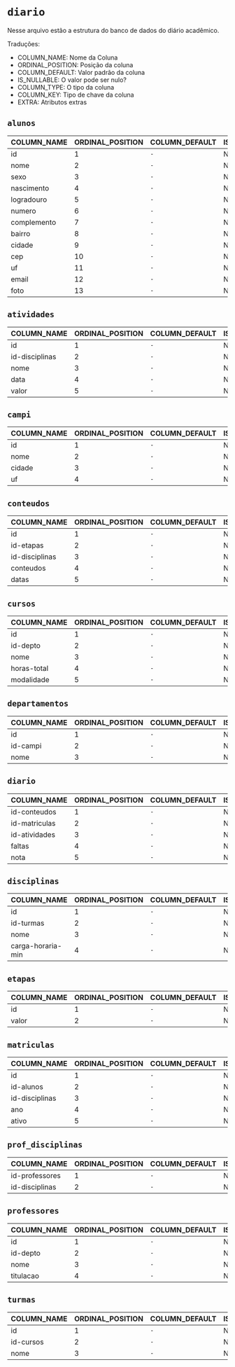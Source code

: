 # `diario`

Nesse arquivo estão a estrutura do banco de dados do diário acadêmico.

Traduções:

- COLUMN_NAME: Nome da Coluna
- ORDINAL_POSITION: Posição da coluna
- COLUMN_DEFAULT: Valor padrão da coluna
- IS_NULLABLE: O valor pode ser nulo?
- COLUMN_TYPE: O tipo da coluna
- COLUMN_KEY: Tipo de chave da coluna
- EXTRA: Atributos extras

## `alunos`

| COLUMN_NAME | ORDINAL_POSITION | COLUMN_DEFAULT | IS_NULLABLE | COLUMN_TYPE  | COLUMN_KEY | EXTRA |
| ----------- | ---------------- | -------------- | ----------- | ------------ | ---------- | ----- |
| id          | 1                | `-`            | NO          | int(11)      | PRI        | `-`   |
| nome        | 2                | `-`            | NO          | varchar(255) | `-`        | `-`   |
| sexo        | 3                | `-`            | NO          | varchar(255) | `-`        | `-`   |
| nascimento  | 4                | `-`            | NO          | varchar(255) | `-`        | `-`   |
| logradouro  | 5                | `-`            | NO          | varchar(255) | `-`        | `-`   |
| numero      | 6                | `-`            | NO          | int(11)      | `-`        | `-`   |
| complemento | 7                | `-`            | NO          | varchar(255) | `-`        | `-`   |
| bairro      | 8                | `-`            | NO          | varchar(255) | `-`        | `-`   |
| cidade      | 9                | `-`            | NO          | varchar(255) | `-`        | `-`   |
| cep         | 10               | `-`            | NO          | int(11)      | `-`        | `-`   |
| uf          | 11               | `-`            | NO          | varchar(255) | `-`        | `-`   |
| email       | 12               | `-`            | NO          | varchar(255) | UNI        | `-`   |
| foto        | 13               | `-`            | NO          | text         | `-`        | `-`   |

## `atividades`

| COLUMN_NAME    | ORDINAL_POSITION | COLUMN_DEFAULT | IS_NULLABLE | COLUMN_TYPE  | COLUMN_KEY | EXTRA          |
| -------------- | ---------------- | -------------- | ----------- | ------------ | ---------- | -------------- |
| id             | 1                | `-`            | NO          | int(11)      | PRI        | auto_increment |
| id-disciplinas | 2                | `-`            | NO          | int(11)      | `-`        | `-`            |
| nome           | 3                | `-`            | NO          | varchar(255) | `-`        | `-`            |
| data           | 4                | `-`            | NO          | date         | `-`        | `-`            |
| valor          | 5                | `-`            | NO          | decimal(3,2) | `-`        | `-`            |

## `campi`

| COLUMN_NAME | ORDINAL_POSITION | COLUMN_DEFAULT | IS_NULLABLE | COLUMN_TYPE  | COLUMN_KEY | EXTRA          |
| ----------- | ---------------- | -------------- | ----------- | ------------ | ---------- | -------------- |
| id          | 1                | `-`            | NO          | int(11)      | PRI        | auto_increment |
| nome        | 2                | `-`            | NO          | varchar(255) | `-`        | `-`            |
| cidade      | 3                | `-`            | NO          | varchar(255) | `-`        | `-`            |
| uf          | 4                | `-`            | NO          | varchar(255) | `-`        | `-`            |

## `conteudos`

| COLUMN_NAME    | ORDINAL_POSITION | COLUMN_DEFAULT | IS_NULLABLE | COLUMN_TYPE | COLUMN_KEY | EXTRA          |
| -------------- | ---------------- | -------------- | ----------- | ----------- | ---------- | -------------- |
| id             | 1                | `-`            | NO          | int(11)     | PRI        | auto_increment |
| id-etapas      | 2                | `-`            | NO          | int(11)     | `-`        | `-`            |
| id-disciplinas | 3                | `-`            | NO          | int(11)     | `-`        | `-`            |
| conteudos      | 4                | `-`            | NO          | text        | `-`        | `-`            |
| datas          | 5                | `-`            | NO          | date        | `-`        | `-`            |

## `cursos`

| COLUMN_NAME | ORDINAL_POSITION | COLUMN_DEFAULT | IS_NULLABLE | COLUMN_TYPE  | COLUMN_KEY | EXTRA          |
| ----------- | ---------------- | -------------- | ----------- | ------------ | ---------- | -------------- |
| id          | 1                | `-`            | NO          | int(11)      | PRI        | auto_increment |
| id-depto    | 2                | `-`            | NO          | int(11)      | `-`        | `-`            |
| nome        | 3                | `-`            | NO          | varchar(255) | `-`        | `-`            |
| horas-total | 4                | `-`            | NO          | int(11)      | `-`        | `-`            |
| modalidade  | 5                | `-`            | NO          | varchar(255) | `-`        | `-`            |

## `departamentos`

| COLUMN_NAME | ORDINAL_POSITION | COLUMN_DEFAULT | IS_NULLABLE | COLUMN_TYPE  | COLUMN_KEY | EXTRA          |
| ----------- | ---------------- | -------------- | ----------- | ------------ | ---------- | -------------- |
| id          | 1                | `-`            | NO          | int(11)      | PRI        | auto_increment |
| id-campi    | 2                | `-`            | NO          | int(11)      | `-`        | `-`            |
| nome        | 3                | `-`            | NO          | varchar(255) | `-`        | `-`            |

## `diario`

| COLUMN_NAME   | ORDINAL_POSITION | COLUMN_DEFAULT | IS_NULLABLE | COLUMN_TYPE  | COLUMN_KEY | EXTRA |
| ------------- | ---------------- | -------------- | ----------- | ------------ | ---------- | ----- |
| id-conteudos  | 1                | `-`            | NO          | int(11)      | `-`        | `-`   |
| id-matriculas | 2                | `-`            | NO          | int(11)      | `-`        | `-`   |
| id-atividades | 3                | `-`            | NO          | int(11)      | `-`        | `-`   |
| faltas        | 4                | `-`            | NO          | int(11)      | `-`        | `-`   |
| nota          | 5                | `-`            | NO          | decimal(3,2) | `-`        | `-`   |

## `disciplinas`

| COLUMN_NAME       | ORDINAL_POSITION | COLUMN_DEFAULT | IS_NULLABLE | COLUMN_TYPE  | COLUMN_KEY | EXTRA          |
| ----------------- | ---------------- | -------------- | ----------- | ------------ | ---------- | -------------- |
| id                | 1                | `-`            | NO          | int(11)      | PRI        | auto_increment |
| id-turmas         | 2                | `-`            | NO          | int(11)      | `-`        | `-`            |
| nome              | 3                | `-`            | NO          | varchar(255) | `-`        | `-`            |
| carga-horaria-min | 4                | `-`            | NO          | int(11)      | `-`        | `-`            |

## `etapas`

| COLUMN_NAME | ORDINAL_POSITION | COLUMN_DEFAULT | IS_NULLABLE | COLUMN_TYPE  | COLUMN_KEY | EXTRA          |
| ----------- | ---------------- | -------------- | ----------- | ------------ | ---------- | -------------- |
| id          | 1                | `-`            | NO          | int(11)      | PRI        | auto_increment |
| valor       | 2                | `-`            | NO          | decimal(3,2) | `-`        | `-`            |

## `matriculas`

| COLUMN_NAME    | ORDINAL_POSITION | COLUMN_DEFAULT | IS_NULLABLE | COLUMN_TYPE | COLUMN_KEY | EXTRA          |
| -------------- | ---------------- | -------------- | ----------- | ----------- | ---------- | -------------- |
| id             | 1                | `-`            | NO          | int(11)     | PRI        | auto_increment |
| id-alunos      | 2                | `-`            | NO          | int(11)     | `-`        | `-`            |
| id-disciplinas | 3                | `-`            | NO          | int(11)     | `-`        | `-`            |
| ano            | 4                | `-`            | NO          | int(11)     | `-`        | `-`            |
| ativo          | 5                | `-`            | NO          | tinyint(1)  | `-`        | `-`            |

## `prof_disciplinas`

| COLUMN_NAME    | ORDINAL_POSITION | COLUMN_DEFAULT | IS_NULLABLE | COLUMN_TYPE | COLUMN_KEY | EXTRA |
| -------------- | ---------------- | -------------- | ----------- | ----------- | ---------- | ----- |
| id-professores | 1                | `-`            | NO          | int(11)     | `-`        | `-`   |
| id-disciplinas | 2                | `-`            | NO          | int(11)     | `-`        | `-`   |

## `professores`

| COLUMN_NAME | ORDINAL_POSITION | COLUMN_DEFAULT | IS_NULLABLE | COLUMN_TYPE  | COLUMN_KEY | EXTRA |
| ----------- | ---------------- | -------------- | ----------- | ------------ | ---------- | ----- |
| id          | 1                | `-`            | NO          | int(11)      | PRI        | `-`   |
| id-depto    | 2                | `-`            | NO          | int(11)      | `-`        | `-`   |
| nome        | 3                | `-`            | NO          | varchar(255) | `-`        | `-`   |
| titulacao   | 4                | `-`            | NO          | varchar(255) | `-`        | `-`   |

## `turmas`

| COLUMN_NAME | ORDINAL_POSITION | COLUMN_DEFAULT | IS_NULLABLE | COLUMN_TYPE  | COLUMN_KEY | EXTRA          |
| ----------- | ---------------- | -------------- | ----------- | ------------ | ---------- | -------------- |
| id          | 1                | `-`            | NO          | int(11)      | PRI        | auto_increment |
| id-cursos   | 2                | `-`            | NO          | int(11)      | `-`        | `-`            |
| nome        | 3                | `-`            | NO          | varchar(255) | `-`        | `-`            |
